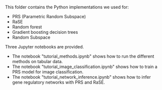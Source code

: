 This folder contains the Python implementations we used for:
- PRS (Parametric Random Subspace)
- RaSE
- Random forest
- Gradient boosting decision trees
- Random Subspace

Three Jupyter notebooks are provided. 
- The notebook "tutorial_methods.ipynb" shows how to run the different methods on tabular data.
- The notebook "tutorial_image_classification.ipynb" shows how to train a PRS model for image classification.
- The notebook "tutorial_network_inference.ipynb" shows how to infer gene regulatory networks with PRS and RaSE.
